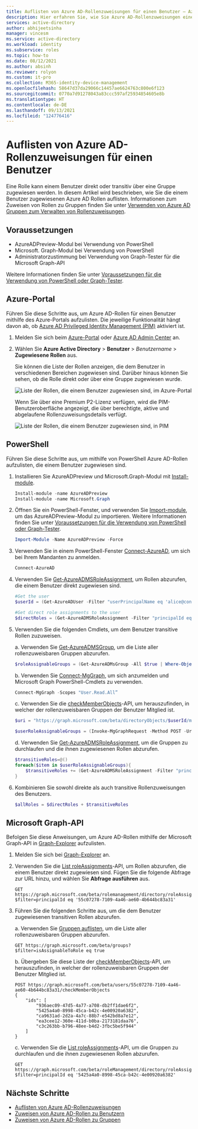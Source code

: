 ```yaml
---
title: Auflisten von Azure AD-Rollenzuweisungen für einen Benutzer – Azure Active Directory
description: Hier erfahren Sie, wie Sie Azure AD-Rollenzuweisungen eines Benutzers auflisten.
services: active-directory
author: abhijeetsinha
manager: vincesm
ms.service: active-directory
ms.workload: identity
ms.subservice: roles
ms.topic: how-to
ms.date: 08/12/2021
ms.author: absinh
ms.reviewer: rolyon
ms.custom: it-pro
ms.collection: M365-identity-device-management
ms.openlocfilehash: 58647d37da29066c14457ae6624763c800e6f123
ms.sourcegitcommit: 0770a7d91278043a83ccc597af25934854605e8b
ms.translationtype: HT
ms.contentlocale: de-DE
ms.lasthandoff: 09/13/2021
ms.locfileid: "124776416"
---
```

# <a name="list-azure-ad-role-assignments-for-a-user"></a>Auflisten von Azure AD-Rollenzuweisungen für einen Benutzer

Eine Rolle kann einem Benutzer direkt oder transitiv über eine Gruppe zugewiesen werden. In diesem Artikel wird beschrieben, wie Sie die einem Benutzer zugewiesenen Azure AD Rollen auflisten. Informationen zum Zuweisen von Rollen zu Gruppen finden Sie unter [Verwenden von Azure AD Gruppen zum Verwalten von Rollenzuweisungen](groups-concept.md).

## <a name="prerequisites"></a>Voraussetzungen

- AzureADPreview-Modul bei Verwendung von PowerShell
- Microsoft. Graph-Modul bei Verwendung von PowerShell
- Administratorzustimmung bei Verwendung von Graph-Tester für die Microsoft Graph-API

Weitere Informationen finden Sie unter [Voraussetzungen für die Verwendung von PowerShell oder Graph-Tester](prerequisites.md).

## <a name="azure-portal"></a>Azure-Portal
Führen Sie diese Schritte aus, um Azure AD-Rollen für einen Benutzer mithilfe des Azure-Portals aufzulisten. Die jeweilige Funktionalität hängt davon ab, ob [Azure AD Privileged Identity Management (PIM)](../privileged-identity-management/pim-configure.md) aktiviert ist.

1. Melden Sie sich beim [Azure-Portal](https://portal.azure.com) oder [Azure AD Admin Center](https://aad.portal.azure.com) an.

2. Wählen Sie **Azure Active Directory** > **Benutzer** > *Benutzername* > **Zugewiesene Rollen** aus.

    Sie können die Liste der Rollen anzeigen, die dem Benutzer in verschiedenen Bereichen zugewiesen sind. Darüber hinaus können Sie sehen, ob die Rolle direkt oder über eine Gruppe zugewiesen wurde.
    
    ![Liste der Rollen, die einem Benutzer zugewiesen sind, im Azure-Portal](./media/list-role-assignments-users/list-role-definition.png)

    Wenn Sie über eine Premium P2-Lizenz verfügen, wird die PIM-Benutzeroberfläche angezeigt, die über berechtigte, aktive und abgelaufene Rollenzuweisungsdetails verfügt.

    ![Liste der Rollen, die einem Benutzer zugewiesen sind, in PIM](./media/list-role-assignments-users/list-role-definition-pim.png)

## <a name="powershell"></a>PowerShell

Führen Sie diese Schritte aus, um mithilfe von PowerShell Azure AD-Rollen aufzulisten, die einem Benutzer zugewiesen sind.

1. Installieren Sie AzureADPreview und Microsoft.Graph-Modul mit [Install-module](/powershell/azure/active-directory/install-adv2).
  
    ```powershell
    Install-module -name AzureADPreview
    Install-module -name Microsoft.Graph
    ```
  
2. Öffnen Sie ein PowerShell-Fenster, und verwenden Sie [Import-module](/powershell/module/microsoft.powershell.core/import-module), um das AzureADPreview-Modul zu importieren. Weitere Informationen finden Sie unter [Voraussetzungen für die Verwendung von PowerShell oder Graph-Tester](prerequisites.md).

    ```powershell
    Import-Module -Name AzureADPreview -Force
    ```

3. Verwenden Sie in einem PowerShell-Fenster [Connect-AzureAD](/powershell/module/azuread/connect-azuread), um sich bei Ihrem Mandanten zu anmelden.

    ```powershell
    Connect-AzureAD
    ```
4. Verwenden Sie [Get-AzureADMSRoleAssignment](/powershell/module/azuread/get-azureadmsroleassignment), um Rollen abzurufen, die einem Benutzer direkt zugewiesen sind.

    ```powershell
    #Get the user
    $userId = (Get-AzureADUser -Filter "userPrincipalName eq 'alice@contoso.com'").ObjectId

    #Get direct role assignments to the user
    $directRoles = (Get-AzureADMSRoleAssignment -Filter "principalId eq '$userId'").RoleDefinitionId
    ```

5. Verwenden Sie die folgenden Cmdlets, um dem Benutzer transitive Rollen zuzuweisen.
  
    a. Verwenden Sie [Get-AzureADMSGroup](/powershell/module/azuread/get-azureadmsgroup), um die Liste aller rollenzuweisbaren Gruppen abzurufen.  
  
      ```powershell
      $roleAssignableGroups = (Get-AzureADMsGroup -All $true | Where-Object IsAssignableToRole -EQ 'True').Id
      ```

    b. Verwenden Sie [Connect-MgGraph](/graph/powershell/get-started), um sich anzumelden und Microsoft Graph PowerShell-Cmdlets zu verwenden.
  
      ```powershell
      Connect-MgGraph -Scopes "User.Read.All”
      ```
  
    c. Verwenden Sie die [checkMemberObjects](/graph/api/user-checkmemberobjects)-API, um herauszufinden, in welcher der rollenzuweisbaren Gruppen der Benutzer Mitglied ist. 
    
      ```powershell
      $uri = "https://graph.microsoft.com/beta/directoryObjects/$userId/microsoft.graph.checkMemberObjects"

      $userRoleAssignableGroups = (Invoke-MgGraphRequest -Method POST -Uri $uri -Body @{"ids"= $roleAssignableGroups}).value
      ```
  
    d. Verwenden Sie [Get-AzureADMSRoleAssignment](/powershell/module/azuread/get-azureadmsroleassignment), um die Gruppen zu durchlaufen und die ihnen zugewiesenen Rollen abzurufen.
  
      ```powershell
      $transitiveRoles=@()
      foreach($item in $userRoleAssignableGroups){
          $transitiveRoles += (Get-AzureADMSRoleAssignment -Filter "principalId eq '$item'").RoleDefinitionId
      }
      ```

6. Kombinieren Sie sowohl direkte als auch transitive Rollenzuweisungen des Benutzers.
  
    ```powershell
    $allRoles = $directRoles + $transitiveRoles
    ```
  
## <a name="microsoft-graph-api"></a>Microsoft Graph-API

Befolgen Sie diese Anweisungen, um Azure AD-Rollen mithilfe der Microsoft Graph-API in [Graph-Explorer](https://aka.ms/ge) aufzulisten.

1. Melden Sie sich bei [Graph-Explorer](https://aka.ms/ge) an.

1. Verwenden Sie die [List roleAssignments](/graph/api/rbacapplication-list-roleassignments)-API, um Rollen abzurufen, die einem Benutzer direkt zugewiesen sind. Fügen Sie die folgende Abfrage zur URL hinzu, und wählen Sie **Abfrage ausführen** aus.

   ```HTTP
   GET https://graph.microsoft.com/beta/rolemanagement/directory/roleAssignments?$filter=principalId eq '55c07278-7109-4a46-ae60-4b644bc83a31'
   ```
  
3. Führen Sie die folgenden Schritte aus, um die dem Benutzer zugewiesenen transitiven Rollen abzurufen.

    a. Verwenden Sie [Gruppen auflisten](/graph/api/group-list), um die Liste aller rollenzuweisbaren Gruppen abzurufen.
  
      ```HTTP
      GET https://graph.microsoft.com/beta/groups?$filter=isAssignableToRole eq true 
      ```
  
    b. Übergeben Sie diese Liste der [checkMemberObjects](/graph/api/user-checkmemberobjects)-API, um herauszufinden, in welcher der rollenzuweisbaren Gruppen der Benutzer Mitglied ist. 
    
      ```HTTP
      POST https://graph.microsoft.com/beta/users/55c07278-7109-4a46-ae60-4b644bc83a31/checkMemberObjects
      {
          "ids": [
              "936aec09-47d5-4a77-a708-db2ff1dae6f2",
              "5425a4a0-8998-45ca-b42c-4e00920a6382",
              "ca9631ad-2d2a-4a7c-88b7-e542bd8a7e12",
              "ea3cee12-360e-411d-b0ba-2173181daa76",
              "c3c263bb-b796-48ee-b4d2-3fbc5be5f944"
          ]
      }
      ```
  
    c. Verwenden Sie die [List roleAssignments](/graph/api/rbacapplication-list-roleassignments)-API, um die Gruppen zu durchlaufen und die ihnen zugewiesenen Rollen abzurufen.
  
      ```HTTP
      GET https://graph.microsoft.com/beta/roleManagement/directory/roleAssignments?$filter=principalId eq '5425a4a0-8998-45ca-b42c-4e00920a6382' 
      ```

## <a name="next-steps"></a>Nächste Schritte

* [Auflisten von Azure AD-Rollenzuweisungen](view-assignments.md)
* [Zuweisen von Azure AD-Rollen zu Benutzern](manage-roles-portal.md)
* [Zuweisen von Azure AD-Rollen zu Gruppen](groups-assign-role.md)
